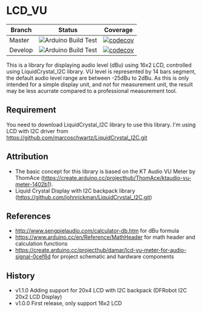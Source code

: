 # LCD_VU
Branch | Status | Coverage
-------|--------|---------
Master|![Arduino Build Test](https://github.com/deltakiloromeo/LCD_VU/workflows/Arduino%20Build%20Test/badge.svg?branch=master)|[![codecov](https://codecov.io/gh/deltakiloromeo/LCD_VU/branch/master/graph/badge.svg)](https://codecov.io/gh/deltakiloromeo/LCD_VU)
Develop|![Arduino Build Test](https://github.com/deltakiloromeo/LCD_VU/workflows/Develop%20Build%20Test/badge.svg?branch=develop)|[![codecov](https://codecov.io/gh/deltakiloromeo/LCD_VU/branch/develop/graph/badge.svg)](https://codecov.io/gh/deltakiloromeo/LCD_VU)

This is a library for displaying audio level (dBu) using 16x2 LCD, controlled using LiquidCrystal_I2C library. VU level is represented by 14 bars segment, the default audio level range are between -25dBu to 2dBu. As this is only intended for a simple display unit, and not for measurement unit, the result may be less acurrate compared to a professional measurement tool.

## Requirement
You need to download LiquidCrystal_I2C library to use this library. I'm using LCD with I2C driver from https://github.com/marcoschwartz/LiquidCrystal_I2C.git

## Attribution
- The basic concept for this library is based on the KT Audio VU Meter by ThomAce (https://create.arduino.cc/projecthub/ThomAce/ktaudio-vu-meter-1402b1).
- Liquid Crystal Display with I2C backpack library (https://github.com/johnrickman/LiquidCrystal_I2C.git)

## References
- http://www.sengpielaudio.com/calculator-db.htm for dBu formula
- https://www.arduino.cc/en/Reference/MathHeader for math header and calculation functions
- https://create.arduino.cc/projecthub/damar/lcd-vu-meter-for-audio-signal-0cef6d for project schematic and hardware components

## History
- v1.1.0 Adding support for 20x4 LCD with I2C backpack (DFRobot I2C 20x2 LCD Display)
- v1.0.0 First release, only support 16x2 LCD
